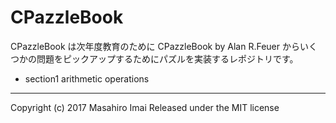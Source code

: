 # CPazzleBook
CPazzleBook は次年度教育のために CPazzleBook by Alan R.Feuer からいくつかの問題をピックアップするためにパズルを実装するレポジトリです。

- section1 arithmetic operations

---
Copyright (c) 2017 Masahiro Imai
Released under the MIT license
